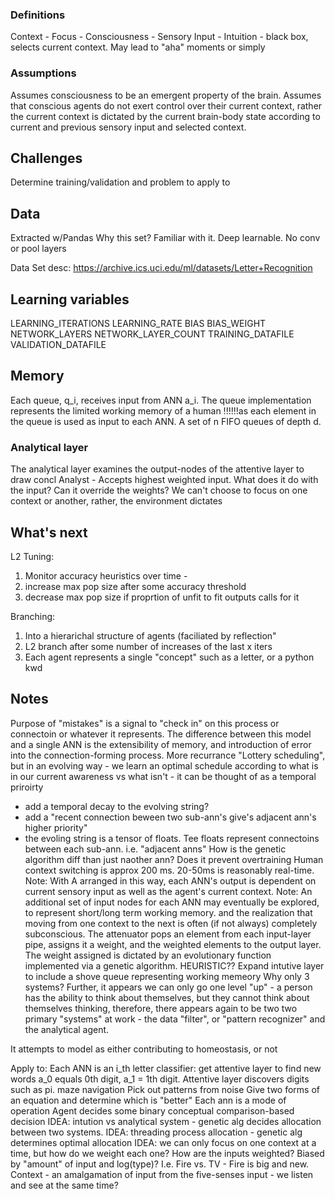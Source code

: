 ### Definitions
Context - 
Focus - 
Consciousness - 
Sensory Input - 
Intuition - black box, selects current context. May lead to "aha" moments or simply 

### Assumptions

Assumes consciousness to be an emergent property of the brain.
Assumes that conscious agents do not exert control over their current context, rather the current context is dictated by the current brain-body state according to current and previous sensory input and selected context.

## Challenges

Determine training/validation and problem to apply to

## Data 

Extracted w/Pandas
Why this set? Familiar with it. Deep learnable. No conv or pool layers

Data Set desc:
https://archive.ics.uci.edu/ml/datasets/Letter+Recognition

## Learning variables

LEARNING_ITERATIONS
LEARNING_RATE
BIAS
BIAS_WEIGHT
NETWORK_LAYERS
NETWORK_LAYER_COUNT
TRAINING_DATAFILE
VALIDATION_DATAFILE

## Memory

 Each queue, q_i, receives input from ANN a_i. The queue implementation represents the limited working memory of a human !!!!!!as each element in the queue is used as input to each ANN. A set of n FIFO queues of depth d. 

### Analytical layer

The analytical layer examines the output-nodes of the attentive layer to draw concl
Analyst - Accepts highest weighted input. What does it do with the input? Can it override the weights? We can't choose to focus on one context or another, rather, the environment dictates

## What's next

L2 Tuning:
1. Monitor accuracy heuristics over time -
1. increase max pop size after some accuracy threshold
3. decrease max pop size if proprtion of unfit to fit outputs calls for it

Branching:
1. Into a hierarichal structure of agents (faciliated by reflection"
2. L2 branch after some number of increases of the last x iters
3. Each agent represents a single "concept" such as a letter, or a python kwd

## Notes
Purpose of "mistakes" is a signal to "check in" on this process or connectoin or whatever it represents.
The difference between this model and a single ANN is the extensibility of memory, and introduction of error into the connection-forming process. More recurrance
"Lottery scheduling", but in an evolving way - we learn an optimal schedule according to what is in our current awareness vs what isn't - it can be thought of as a temporal priroirty
 - add a temporal decay to the evolving string?
 - add a "recent connection beween two sub-ann's give's adjacent ann's higher priority"
 - the evoling string is a tensor of floats. Tee floats represent connectoins between each sub-ann. i.e. "adjacent anns"
 How is the genetic algorithm diff than just naother ann? Does it prevent overtraining
Human context switching is approx 200 ms. 20-50ms is reasonably real-time.
Note: With A arranged in this way, each ANN's output is dependent on current sensory input as well as the agent's current context.
Note: An additional set of input nodes for each ANN may eventually be explored, to represent short/long term working memory.
and the realization that moving from one context to the next is often (if not always) completely subconscious.
The attenuator pops an element from each input-layer pipe, assigns it a weight, and the weighted elements to the output layer. The weight assigned is dictated by an evolutionary function implemented via a genetic algorithm. HEURISTIC??
Expand intutive layer to include a shove queue representing working memeory
Why only 3 systems?
Further, it appears we can only go one level "up" - a person has the ability to think about themselves, but they cannot think about themselves thinking, therefore, there appears again to be two two primary "systems" at work - the data "filter", or "pattern recognizer" and the analytical agent.

It attempts to model as either contributing to homeostasis, or not

Apply to:
	Each ANN is an i_th letter classifier: get attentive layer to find new words
	a_0 equals 0th digit, a_1 = 1th digit. Attentive layer discovers digits such as pi.
	maze navigation
	Pick out patterns from noise
	Give two forms of an equation and determine which is "better"
	Each ann is a mode of operation
	Agent decides some binary conceptual comparison-based decision
IDEA: intution vs analytical system - genetic alg decides allocation between two systems.
IDEA: threading process allocation - genetic alg determines optimal allocation
IDEA: we can only focus on one context at a time, but how do we weight each one?
How are the inputs weighted? Biased by "amount" of input and log(type)? I.e. Fire vs. TV - Fire is big and new.
Context - an amalgamation of input from the five-senses input - we listen and see at the same time?

